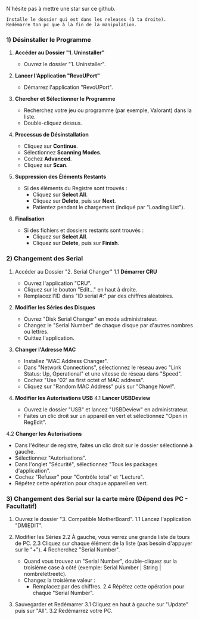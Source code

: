 N'hésite pas à mettre une star sur ce github.
```
Installe le dossier qui est dans les releases (à ta droite).
Redémarre ton pc que à la fin de la manipulation.
```
### 1) Désinstaller le Programme

1. **Accéder au Dossier "1. Uninstaller"**
   - Ouvrez le dossier "1. Uninstaller".

2. **Lancer l'Application "RevoUPort"**
   - Démarrez l'application "RevoUPort".

3. **Chercher et Sélectionner le Programme**
   - Recherchez votre jeu ou programme (par exemple, Valorant) dans la liste.
   - Double-cliquez dessus.

4. **Processus de Désinstallation**
   - Cliquez sur **Continue**.
   - Sélectionnez **Scanning Modes**.
   - Cochez **Advanced**.
   - Cliquez sur **Scan**.

5. **Suppression des Éléments Restants**
   - Si des éléments du Registre sont trouvés :
     - Cliquez sur **Select All**.
     - Cliquez sur **Delete**, puis sur **Next**.
     - Patientez pendant le chargement (indiqué par "Loading List").

6. **Finalisation**
   - Si des fichiers et dossiers restants sont trouvés :
     - Cliquez sur **Select All**.
     - Cliquez sur **Delete**, puis sur **Finish**.




### 2) Changement des Serial

1. Accéder au Dossier "2. Serial Changer"
1.1 **Démarrer CRU**
   - Ouvrez l'application "CRU".
   - Cliquez sur le bouton "Edit..." en haut à droite.
   - Remplacez l'ID dans "ID serial #:" par des chiffres aléatoires.

2. **Modifier les Séries des Disques**
   - Ouvrez "Disk Serial Changer" en mode administrateur.
   - Changez le "Serial Number" de chaque disque par d'autres nombres ou lettres.
   - Quittez l'application.

3. **Changer l'Adresse MAC**
   - Installez "MAC Address Changer".
   - Dans "Network Connections", sélectionnez le réseau avec "Link Status: Up, Operational" et une vitesse de réseau dans "Speed".
   - Cochez "Use '02' as first octet of MAC address".
   - Cliquez sur "Random MAC Address" puis sur "Change Now!".

4. **Modifier les Autorisations USB**
4.1 **Lancer USBDeview**
   - Ouvrez le dossier "USB" et lancez "USBDeview" en administrateur.
   - Faites un clic droit sur un appareil en vert et sélectionnez "Open in RegEdit".

4.2 **Changer les Autorisations**
   - Dans l'éditeur de registre, faites un clic droit sur le dossier sélectionné à gauche.
   - Sélectionnez "Autorisations".
   - Dans l'onglet "Sécurité", sélectionnez "Tous les packages d'application".
   - Cochez "Refuser" pour "Contrôle total" et "Lecture".
   - Répétez cette opération pour chaque appareil en vert.




### 3) Changement des Serial sur la carte mère (Dépend des PC - Facultatif)

1. Ouvrez le dossier "3. Compatible MotherBoard".
1.1 Lancez l'application "DMIEDIT".

2. Modifier les Séries
2.2 À gauche, vous verrez une grande liste de tours de PC.
2.3 Cliquez sur chaque élément de la liste (pas besoin d'appuyer sur le "+").
   4 Recherchez "Serial Number".
   - Quand vous trouvez un "Serial Number", double-cliquez sur la troisième case à côté (exemple: Serial Number | String | nombrelettreetc).
   - Changez la troisième valeur :
     - Remplacez par des chiffres.
2.4 Répétez cette opération pour chaque "Serial Number".

3. Sauvegarder et Redémarrer
3.1 Cliquez en haut à gauche sur "Update" puis sur "All".
3.2 Redémarrez votre PC.
